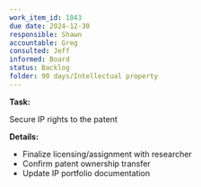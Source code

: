 ```yaml
---
work_item_id: 1043
due date: 2024-12-30
responsible: Shawn
accountable: Greg
consulted: Jeff
informed: Board
status: Backlog
folder: 90 days/Intellectual property
---
```


**Task:**

Secure IP rights to the patent

**Details:**

- Finalize licensing/assignment with researcher
- Confirm patent ownership transfer
- Update IP portfolio documentation
